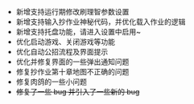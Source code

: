 - 新增支持运行期修改刷理智参数设置
- 新增支持输入抄作业神秘代码，并优化载入作业的逻辑
- 新增支持托盘功能，请进入设置中启用~
- 优化启动游戏、关闭游戏等功能
- 优化自动公招流程及界面提示
- 优化并修复界面的一些弹出通知问题
- 修复抄作业第十章地图不正确的问题
- 修复肉鸽的一些小问题
- ~~修复了一些 bug 并引入了一些新的 bug~~
